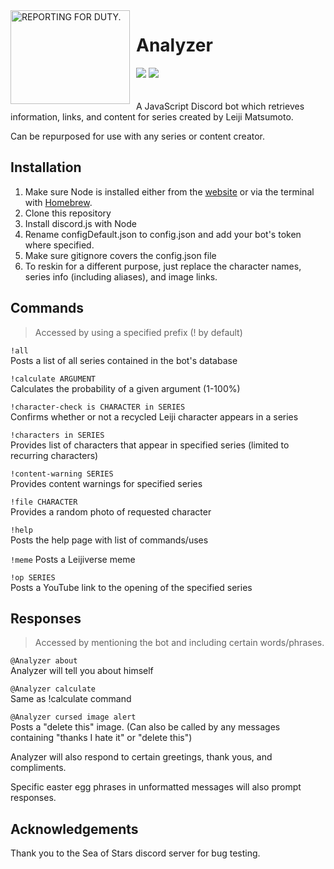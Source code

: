 <img width="191" height="150" align="left" style="float: left; margin: 0 10px 0 0;" alt="REPORTING FOR DUTY." src="https://imgur.com/6WYVm3G.png">  

# Analyzer
![](https://img.shields.io/github/package-json/v/beachmongoose/analyzer) [![](https://img.shields.io/badge/discord.js-v12.0.0-blue.svg)](https://github.com/discordjs)<br/><br/><br/>
A JavaScript Discord bot which retrieves information, links, and content for series created by Leiji Matsumoto.

Can be repurposed for use with any series or content creator.

## Installation
1. Make sure Node is installed either from the [website](https://nodejs.org/en/) or via the terminal with [Homebrew](https://brew.sh/).
2. Clone this repository
3. Install discord.js with Node
4. Rename configDefault.json to config.json and add your bot's token where specified.
5. Make sure gitignore covers the config.json file
5. To reskin for a different purpose, just replace the character names, series info (including aliases), and image links.

## Commands
> Accessed by using a specified prefix (! by default)

```!all ```  
Posts a list of all series contained in the bot's database

```!calculate ARGUMENT```  
Calculates the probability of a given argument (1-100%)

```!character-check is CHARACTER in SERIES```  
Confirms whether or not a recycled Leiji character appears in a series

```!characters in SERIES```  
Provides list of characters that appear in specified series (limited to recurring characters)

```!content-warning SERIES```  
Provides content warnings for specified series

```!file CHARACTER```  
Provides a random photo of requested character

```!help```  
Posts the help page with list of commands/uses

```!meme```
Posts a Leijiverse meme

```!op SERIES```  
Posts a YouTube link to the opening of the specified series

## Responses
> Accessed by mentioning the bot and including certain words/phrases.

```@Analyzer about```  
Analyzer will tell you about himself

```@Analyzer calculate```  
Same as !calculate command

```@Analyzer cursed image alert```  
Posts a "delete this" image. (Can also be called by any messages containing "thanks I hate it" or "delete this")

Analyzer will also respond to certain greetings, thank yous, and compliments.

Specific easter egg phrases in unformatted messages will also prompt responses.

## Acknowledgements
Thank you to the Sea of Stars discord server for bug testing.
